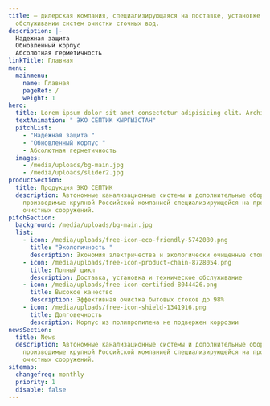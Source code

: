 ```yaml
---
title: – дилерская компания, специализирующаяся на поставке, установке и
  обслуживании систем очистки сточных вод.
description: |-
  Надежная защита
  Обновленный корпус
  Абсолютная герметичность
linkTitle: Главная
menu:
  mainmenu:
    name: Главная
    pageRef: /
    weight: 1
hero:
  title: Lorem ipsum dolor sit amet consectetur adipisicing elit. Architecto, neque.
  textAnimation: " ЭКО СЕПТИК КЫРГЫЗСТАН"
  pitchList:
    - "Надежная защита "
    - "Обновленный корпус "
    - Абсолютная герметичность
  images:
    - /media/uploads/bg-main.jpg
    - /media/uploads/slider2.jpg
productSection:
  title: Продукция ЭКО СЕПТИК
  description: Автономные канализационные системы и дополнительные оборудования,
    производимые крупной Российской компанией специализирующейся на производстве
    очистных сооружений.
pitchSection:
  background: /media/uploads/bg-main.jpg
  list:
    - icon: /media/uploads/free-icon-eco-friendly-5742080.png
      title: "Экологичность "
      description: Экономия электричества и экологически очищенные стоки
    - icon: /media/uploads/free-icon-product-chain-8728054.png
      title: Полный цикл
      description: Доставка, установка и техническое обслуживание
    - icon: /media/uploads/free-icon-certified-8044426.png
      title: Высокое качество
      description: Эффективная очистка бытовых стоков до 98%
    - icon: /media/uploads/free-icon-shield-1341916.png
      title: Долговечность
      description: Корпус из полипропилена не подвержен коррозии
newsSection:
  title: News
  description: Автономные канализационные системы и дополнительные оборудования,
    производимые крупной Российской компанией специализирующейся на производстве
    очистных сооружений.
sitemap:
  changefreq: monthly
  priority: 1
  disable: false
---
```

